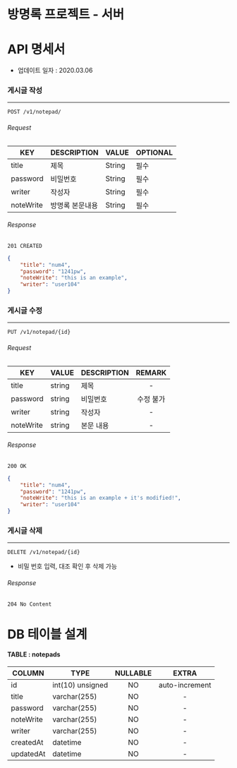 # 방명록 프로젝트 - 서버

# API 명세서

- 업데이트 일자 : 2020.03.06



### 게시글 작성

-------------------------

`POST /v1/notepad/`

###### Request

| KEY       | DESCRIPTION     | VALUE  | OPTIONAL |
| --------- | --------------- | ------ | -------- |
| title     | 제목            | String | 필수     |
| password  | 비밀번호        | String | 필수     |
| writer    | 작성자          | String | 필수     |
| noteWrite | 방명록 본문내용 | String | 필수     |


###### Response

`201 CREATED`

``` JSON
{
	"title": "num4",
	"password": "1241pw",
	"noteWrite": "this is an example",
	"writer": "user104"
}
```


### 게시글 수정

------

`PUT /v1/notepad/{id}`

###### Request

| KEY       | VALUE  | DESCRIPTION |  REMARK   |
| --------- | ------ | ----------- | :-------: |
| title     | string | 제목        |     -     |
| password  | string | 비밀번호    | 수정 불가 |
| writer    | string | 작성자      |     -     |
| noteWrite | string | 본문 내용   |     -     |



###### Response

`200 OK`

``` JSON
{
	"title": "num4",
	"password": "1241pw",
	"noteWrite": "this is an example + it's modified!",
	"writer": "user104"
}
```



### 게시글 삭제

-----

`DELETE /v1/notepad/{id}`

* 비밀 번호 입력,  대조 확인 후 삭제 가능

###### Response

`204 No Content`









# DB 테이블 설계

#### TABLE : notepads

| COLUMN    | TYPE             | NULLABLE |     EXTRA      |
| --------- | ---------------- | :------: | :------------: |
| id        | int(10) unsigned |    NO    | auto-increment |
| title     | varchar(255)     |    NO    |       -        |
| password  | varchar(255)     |    NO    |       -        |
| noteWrite | varchar(255)     |    NO    |       -        |
| writer    | varchar(255)     |    NO    |       -        |
| createdAt | datetime         |    NO    |       -        |
| updatedAt | datetime         |    NO    |       -        |

